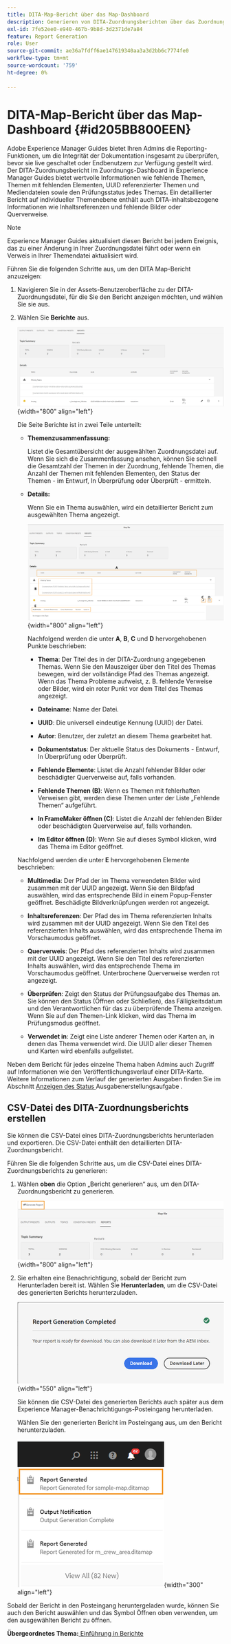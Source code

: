 ```yaml
---
title: DITA-Map-Bericht über das Map-Dashboard
description: Generieren von DITA-Zuordnungsberichten über das Zuordnungs-Dashboard in AEM Guides. Erfahren Sie, wie Sie die CSV-Datei eines DITA-Zuordnungsberichts generieren.
exl-id: 7fe52ee0-e940-467b-9b8d-3d2371de7a84
feature: Report Generation
role: User
source-git-commit: ae36a7fdff6ae147619340aa3a3d2bb6c7774fe0
workflow-type: tm+mt
source-wordcount: '759'
ht-degree: 0%

---
```


# DITA-Map-Bericht über das Map-Dashboard {#id205BB800EEN}

Adobe Experience Manager Guides bietet Ihren Admins die Reporting-Funktionen, um die Integrität der Dokumentation insgesamt zu überprüfen, bevor sie live geschaltet oder Endbenutzern zur Verfügung gestellt wird. Der DITA-Zuordnungsbericht im Zuordnungs-Dashboard in Experience Manager Guides bietet wertvolle Informationen wie fehlende Themen, Themen mit fehlenden Elementen, UUID referenzierter Themen und Mediendateien sowie den Prüfungsstatus jedes Themas. Ein detaillierter Bericht auf individueller Themenebene enthält auch DITA-inhaltsbezogene Informationen wie Inhaltsreferenzen und fehlende Bilder oder Querverweise.

>[!NOTE]
>
>Experience Manager Guides aktualisiert diesen Bericht bei jedem Ereignis, das zu einer Änderung in Ihrer Zuordnungsdatei führt oder wenn ein Verweis in Ihrer Themendatei aktualisiert wird.

Führen Sie die folgenden Schritte aus, um den DITA Map-Bericht anzuzeigen:

1. Navigieren Sie in der Assets-Benutzeroberfläche zu der DITA-Zuordnungsdatei, für die Sie den Bericht anzeigen möchten, und wählen Sie sie aus.

1. Wählen Sie **Berichte** aus.

   ![](images/reports-page-uuid-new.png){width="800" align="left"}

   Die Seite Berichte ist in zwei Teile unterteilt:

   - **Themenzusammenfassung:**

     Listet die Gesamtübersicht der ausgewählten Zuordnungsdatei auf. Wenn Sie sich die Zusammenfassung ansehen, können Sie schnell die Gesamtzahl der Themen in der Zuordnung, fehlende Themen, die Anzahl der Themen mit fehlenden Elementen, den Status der Themen - im Entwurf, In Überprüfung oder Überprüft - ermitteln.

   - **Details:**

     Wenn Sie ein Thema auswählen, wird ein detaillierter Bericht zum ausgewählten Thema angezeigt.

     ![](images/detailed-report-uuid-new.png){width="800" align="left"}

     Nachfolgend werden die unter **A**, **B**, **C** und **D** hervorgehobenen Punkte beschrieben:

      - **Thema**: Der Titel des in der DITA-Zuordnung angegebenen Themas. Wenn Sie den Mauszeiger über den Titel des Themas bewegen, wird der vollständige Pfad des Themas angezeigt. Wenn das Thema Probleme aufweist, z. B. fehlende Verweise oder Bilder, wird ein roter Punkt vor dem Titel des Themas angezeigt.

      - **Dateiname**: Name der Datei.

      - **UUID**: Die universell eindeutige Kennung \(UUID\) der Datei.

      - **Autor**: Benutzer, der zuletzt an diesem Thema gearbeitet hat.

      - **Dokumentstatus**: Der aktuelle Status des Dokuments - Entwurf, In Überprüfung oder Überprüft.

      - **Fehlende Elemente**: Listet die Anzahl fehlender Bilder oder beschädigter Querverweise auf, falls vorhanden.

      - **Fehlende Themen \(B\)**: Wenn es Themen mit fehlerhaften Verweisen gibt, werden diese Themen unter der Liste „Fehlende Themen“ aufgeführt.

      - **In FrameMaker öffnen \(C\)**: Listet die Anzahl der fehlenden Bilder oder beschädigten Querverweise auf, falls vorhanden.

      - **Im Editor öffnen \(D\)**: Wenn Sie auf dieses Symbol klicken, wird das Thema im Editor geöffnet.


   Nachfolgend werden die unter **E** hervorgehobenen Elemente beschrieben:

   - **Multimedia**: Der Pfad der im Thema verwendeten Bilder wird zusammen mit der UUID angezeigt. Wenn Sie den Bildpfad auswählen, wird das entsprechende Bild in einem Popup-Fenster geöffnet. Beschädigte Bildverknüpfungen werden rot angezeigt.

   - **Inhaltsreferenzen**: Der Pfad des im Thema referenzierten Inhalts wird zusammen mit der UUID angezeigt. Wenn Sie den Titel des referenzierten Inhalts auswählen, wird das entsprechende Thema im Vorschaumodus geöffnet.

   - **Querverweis**: Der Pfad des referenzierten Inhalts wird zusammen mit der UUID angezeigt. Wenn Sie den Titel des referenzierten Inhalts auswählen, wird das entsprechende Thema im Vorschaumodus geöffnet. Unterbrochene Querverweise werden rot angezeigt.

   - **Überprüfen**: Zeigt den Status der Prüfungsaufgabe des Themas an. Sie können den Status \(Öffnen oder Schließen\), das Fälligkeitsdatum und den Verantwortlichen für das zu überprüfende Thema anzeigen. Wenn Sie auf den Themen-Link klicken, wird das Thema im Prüfungsmodus geöffnet.

   - **Verwendet in**: Zeigt eine Liste anderer Themen oder Karten an, in denen das Thema verwendet wird. Die UUID aller dieser Themen und Karten wird ebenfalls aufgelistet.

Neben dem Bericht für jedes einzelne Thema haben Admins auch Zugriff auf Informationen wie den Veröffentlichungsverlauf einer DITA-Karte. Weitere Informationen zum Verlauf der generierten Ausgaben finden Sie im Abschnitt [Anzeigen des Status ](generate-output-for-a-dita-map.md#viewing_output_history) Ausgabenerstellungsaufgabe .

## CSV-Datei des DITA-Zuordnungsberichts erstellen

Sie können die CSV-Datei eines DITA-Zuordnungsberichts herunterladen und exportieren. Die CSV-Datei enthält den detaillierten DITA-Zuordnungsbericht.

Führen Sie die folgenden Schritte aus, um die CSV-Datei eines DITA-Zuordnungsberichts zu generieren:

1. Wählen **oben** die Option „Bericht generieren“ aus, um den DITA-Zuordnungsbericht zu generieren.

   ![](images/generate-DITA-map-report-new.png){width="800" align="left"}

1. Sie erhalten eine Benachrichtigung, sobald der Bericht zum Herunterladen bereit ist. Wählen Sie **Herunterladen**, um die CSV-Datei des generierten Berichts herunterzuladen.

   ![](images/download-report-dialog-new.png){width="550" align="left"}


   Sie können die CSV-Datei des generierten Berichts auch später aus dem Experience Manager-Benachrichtigungs-Posteingang herunterladen.

   Wählen Sie den generierten Bericht im Posteingang aus, um den Bericht herunterzuladen.

   ![](images/report-inbox--notification.png){width="300" align="left"}

Sobald der Bericht in den Posteingang heruntergeladen wurde, können Sie auch den Bericht auswählen und das Symbol Öffnen oben verwenden, um den ausgewählten Bericht zu öffnen.

**Übergeordnetes Thema:**[ Einführung in Berichte](reports-intro.md)
